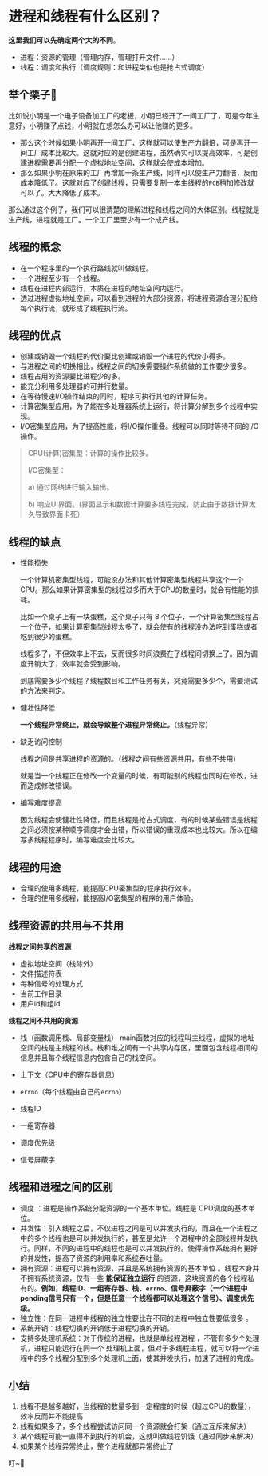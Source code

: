 # 进程和线程有什么区别？

**这里我们可以先确定两个大的不同**。

- 进程：资源的管理（管理内存，管理打开文件......）
- 线程：调度和执行（调度规则：和进程类似也是抢占式调度）

## 举个栗子:chestnut:

比如说小明是一个电子设备加工厂的老板，小明已经开了一间工厂了，可是今年生意好，小明赚了点钱，小明就在想怎么办可以让他赚的更多。

- 那么这个时候如果小明再开一间工厂，这样就可以使生产力翻倍，可是再开一间工厂成本比较大。这就对应的是创建进程，虽然确实可以提高效率，可是创建进程需要再分配一个虚拟地址空间，这样就会使成本增加。
- 那么如果小明在原来的工厂再增加一条生产线，同样可以使生产力翻倍，反而成本降低了。这就对应了创建线程，只需要复制一本主线程的`PCB`稍加修改就可以了。大大降低了成本。

那么通过这个例子，我们可以很清楚的理解进程和线程之间的大体区别。线程就是生产线，进程就是工厂。一个工厂里至少有一个成产线。

## 线程的概念

- 在一个程序里的一个执行路线就叫做线程。
- 一个进程至少有一个线程。
- 线程在进程内部运行，本质在进程的地址空间内运行。
- 透过进程虚拟地址空间，可以看到进程的大部分资源，将进程资源合理分配给每个执行流，就形成了线程执行流。

## 线程的优点

- 创建或销毁一个线程的代价要比创建或销毁一个进程的代价小得多。
- 与进程之间的切换相比，线程之间的切换需要操作系统做的工作要少很多。
- 线程占用的资源要比进程少的多。
- 能充分利用多处理器的可并行数量。
- 在等待慢速I/O操作结束的同时，程序可执行其他的计算任务。
- 计算密集型应用，为了能在多处理器系统上运行，将计算分解到多个线程中实现。
- I/O密集型应用，为了提高性能，将I/O操作重叠。线程可以同时等待不同的I/O操作。

> CPU(计算)密集型：计算的操作比较多。
>
> I/O密集型：
>
> a) 通过网络进行输入输出。
>
> b) 响应UI界面。(界面显示和数据计算要多线程完成，防止由于数据计算太久导致界面卡死）     

## 线程的缺点

- 性能损失

  一个计算机密集型线程，可能没办法和其他计算密集型线程共享这个一个CPU。那么如果计算密集型的线程过多而大于CPU的数量时，就会有性能的损耗。

  比如一个桌子上有一块蛋糕，这个桌子只有 8 个位子，一个计算密集型线程占一个位子，如果计算密集型线程太多了，就会使有的线程没办法吃到蛋糕或者吃到很少的蛋糕。

  线程多了，不但效率上不去，反而很多时间浪费在了线程间切换上了。因为调度开销大了，效率就会受到影响。

  到底需要多少个线程？线程数目和工作任务有关，究竟需要多少个，需要测试的方法来判定。

- 健壮性降低

  **一个线程异常终止，就会导致整个进程异常终止。**（线程异常）

- 缺乏访问控制

  线程之间是共享进程的资源的。（线程之间有些资源共用，有些不共用）

  就是当一个线程正在修改一个变量的时候，有可能别的线程也同时在修改，进而造成修改错误。

- 编写难度提高

  因为线程会使健壮性降低，而且线程是抢占式调度，有的时候某些错误是线程之间必须按某种顺序调度才会出错，所以错误的重现成本也比较大。所以在编写多线程程序时，编写难度会比较大。

## 线程的用途

- 合理的使用多线程，能提高CPU密集型的程序执行效率。
- 合理的使用多线程，能提高I/O密集型的程序的用户体验。

## 线程资源的共用与不共用

**线程之间共享的资源**

- 虚拟地址空间（栈除外）
- 文件描述符表
- 每种信号的处理方式
- 当前工作目录
- 用户id和组id

**线程之间不共用的资源**

- 栈（函数调用栈、局部变量栈）
  main函数对应的线程叫主线程，虚拟的地址空间的栈是主线程的栈。栈和堆之间有一个共享内存区，里面包含线程相间的信息并且每个线程信息内包含自己的栈空间。

- 上下文（CPU中的寄存器信息）
- `errno`（每个线程由自己的`errno`）
- 线程ID
- 一组寄存器
- 调度优先级
- 信号屏蔽字

## 线程和进程之间的区别

- 调度 ：进程是操作系统分配资源的一个基本单位。线程是 CPU调度的基本单位。
- 并发性：引入线程之后，不仅进程之间是可以并发执行的，而且在一个进程之中的多个线程也是可以并发执行的，甚至是允许一个进程中的全部线程并发执行。同样，不同的进程中的线程也是可以并发执行的。使得操作系统拥有更好的并发性，提高了资源的利用率和系统吞吐量。
- 拥有资源：进程可以拥有资源，并且是系统拥有资源的基本单位 。线程本身并不拥有系统资源，仅有一些 **能保证独立运行** 的资源，这块资源的各个线程私有的。**例如，线程ID、一组寄存器、栈、`errno`、信号屏蔽字（一个进程中pending信号只有一个，但是任意一个线程都可以处理这个信号）、调度优先级。**
- 独立性：在同一进程中线程的独立性要比在不同的进程中独立性要低很多 。
- 系统开销：线程切换的开销低于进程切换的开销。
- 支持多处理机系统：对于传统的进程，也就是单线程进程 ，不管有多少个处理机，进程只能运行在同一个 处理机上面，但对于多线程进程，就可以将一个进程中的多个线程分配到多个处理机上面，使其并发执行，加速了进程的完成。

## 小结

1. 线程不是越多越好，当线程的数量多到一定程度的时候（超过CPU的数量），效率反而并不能提高 
2. 线程如果多了，多个线程尝试访问同一个资源就会打架（通过互斥来解决）
3. 某个线程可能一直得不到执行的机会，这就叫做线程饥饿（通过同步来解决）
4. 如果某个线程异常终止，整个进程就都异常终止了

叮~:bell: